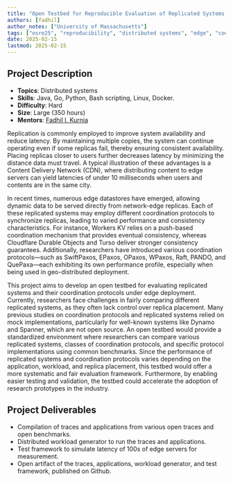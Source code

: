 ```yaml
---
title: "Open Testbed for Reproducible Evaluation of Replicated Systems at the Edges"
authors: [fadhil]
author_notes: ["University of Massachusetts"]
tags: ["osre25", "reproducibility", "distributed systems", "edge", "coordination protocols"]
date: 2025-02-15
lastmod: 2025-02-15
---
```


## Project Description

- **Topics**: Distributed systems
- **Skills**: Java, Go, Python, Bash scripting, Linux, Docker.
- **Difficulty**: Hard
- **Size**: Large (350 hours)
- **Mentors**: [Fadhil I. Kurnia](mailto:fikurnia@cs.umass.edu)

Replication is commonly employed to improve system availability and reduce latency. By maintaining multiple copies, the system can continue operating even if some replicas fail, thereby ensuring consistent availability. Placing replicas closer to users further decreases latency by minimizing the distance data must travel. A typical illustration of these advantages is a Content Delivery Network (CDN), where distributing content to edge servers can yield latencies of under 10 milliseconds when users and contents are in the same city.

In recent times, numerous edge datastores have emerged, allowing dynamic data to be served directly from network-edge replicas. Each of these replicated systems may employ different coordination protocols to synchronize replicas, leading to varied performance and consistency characteristics. For instance, Workers KV relies on a push-based coordination mechanism that provides eventual consistency, whereas Cloudflare Durable Objects and Turso deliver stronger consistency guarantees. Additionally, researchers have introduced various coordination protocols—such as SwiftPaxos, EPaxos, OPaxos, WPaxos, Raft, PANDO, and QuePaxa—each exhibiting its own performance profile, especially when being used in geo-distributed deployment.

This project aims to develop an open testbed for evaluating replicated systems and their coordination protocols under edge deployment. Currently, researchers face challenges in fairly comparing different replicated systems, as they often lack control over replica placement. Many previous studies on coordination protocols and replicated systems relied on mock implementations, particularly for well-known systems like Dynamo and Spanner, which are not open source. An open testbed would provide a standardized environment where researchers can compare various replicated systems, classes of coordination protocols, and specific protocol implementations using common benchmarks. Since the performance of replicated systems and coordination protocols varies depending on the application, workload, and replica placement, this testbed would offer a more systematic and fair evaluation framework. Furthermore, by enabling easier testing and validation, the testbed could accelerate the adoption of research prototypes in the industry.


## Project Deliverables
- Compilation of traces and applications from various open traces and open benchmarks.
- Distributed workload generator to run the traces and applications.
- Test framework to simulate latency of 100s of edge servers for measurement.
- Open artifact of the traces, applications, workload generator, and test framework, published on Github.
